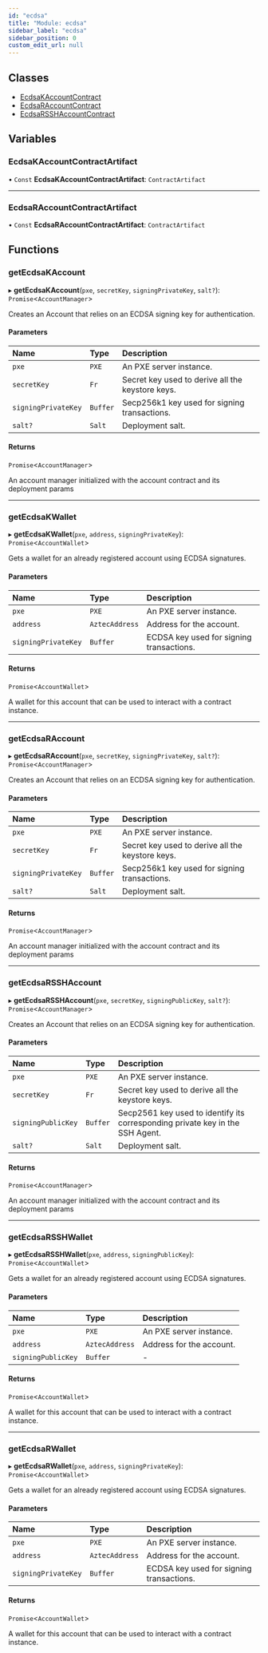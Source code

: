 ```yaml
---
id: "ecdsa"
title: "Module: ecdsa"
sidebar_label: "ecdsa"
sidebar_position: 0
custom_edit_url: null
---
```


## Classes

- [EcdsaKAccountContract](../classes/ecdsa.EcdsaKAccountContract.md)
- [EcdsaRAccountContract](../classes/ecdsa.EcdsaRAccountContract.md)
- [EcdsaRSSHAccountContract](../classes/ecdsa.EcdsaRSSHAccountContract.md)

## Variables

### EcdsaKAccountContractArtifact

• `Const` **EcdsaKAccountContractArtifact**: `ContractArtifact`

___

### EcdsaRAccountContractArtifact

• `Const` **EcdsaRAccountContractArtifact**: `ContractArtifact`

## Functions

### getEcdsaKAccount

▸ **getEcdsaKAccount**(`pxe`, `secretKey`, `signingPrivateKey`, `salt?`): `Promise`\<`AccountManager`\>

Creates an Account that relies on an ECDSA signing key for authentication.

#### Parameters

| Name | Type | Description |
| :------ | :------ | :------ |
| `pxe` | `PXE` | An PXE server instance. |
| `secretKey` | `Fr` | Secret key used to derive all the keystore keys. |
| `signingPrivateKey` | `Buffer` | Secp256k1 key used for signing transactions. |
| `salt?` | `Salt` | Deployment salt. |

#### Returns

`Promise`\<`AccountManager`\>

An account manager initialized with the account contract and its deployment params

___

### getEcdsaKWallet

▸ **getEcdsaKWallet**(`pxe`, `address`, `signingPrivateKey`): `Promise`\<`AccountWallet`\>

Gets a wallet for an already registered account using ECDSA signatures.

#### Parameters

| Name | Type | Description |
| :------ | :------ | :------ |
| `pxe` | `PXE` | An PXE server instance. |
| `address` | `AztecAddress` | Address for the account. |
| `signingPrivateKey` | `Buffer` | ECDSA key used for signing transactions. |

#### Returns

`Promise`\<`AccountWallet`\>

A wallet for this account that can be used to interact with a contract instance.

___

### getEcdsaRAccount

▸ **getEcdsaRAccount**(`pxe`, `secretKey`, `signingPrivateKey`, `salt?`): `Promise`\<`AccountManager`\>

Creates an Account that relies on an ECDSA signing key for authentication.

#### Parameters

| Name | Type | Description |
| :------ | :------ | :------ |
| `pxe` | `PXE` | An PXE server instance. |
| `secretKey` | `Fr` | Secret key used to derive all the keystore keys. |
| `signingPrivateKey` | `Buffer` | Secp256k1 key used for signing transactions. |
| `salt?` | `Salt` | Deployment salt. |

#### Returns

`Promise`\<`AccountManager`\>

An account manager initialized with the account contract and its deployment params

___

### getEcdsaRSSHAccount

▸ **getEcdsaRSSHAccount**(`pxe`, `secretKey`, `signingPublicKey`, `salt?`): `Promise`\<`AccountManager`\>

Creates an Account that relies on an ECDSA signing key for authentication.

#### Parameters

| Name | Type | Description |
| :------ | :------ | :------ |
| `pxe` | `PXE` | An PXE server instance. |
| `secretKey` | `Fr` | Secret key used to derive all the keystore keys. |
| `signingPublicKey` | `Buffer` | Secp2561 key used to identify its corresponding private key in the SSH Agent. |
| `salt?` | `Salt` | Deployment salt. |

#### Returns

`Promise`\<`AccountManager`\>

An account manager initialized with the account contract and its deployment params

___

### getEcdsaRSSHWallet

▸ **getEcdsaRSSHWallet**(`pxe`, `address`, `signingPublicKey`): `Promise`\<`AccountWallet`\>

Gets a wallet for an already registered account using ECDSA signatures.

#### Parameters

| Name | Type | Description |
| :------ | :------ | :------ |
| `pxe` | `PXE` | An PXE server instance. |
| `address` | `AztecAddress` | Address for the account. |
| `signingPublicKey` | `Buffer` | - |

#### Returns

`Promise`\<`AccountWallet`\>

A wallet for this account that can be used to interact with a contract instance.

___

### getEcdsaRWallet

▸ **getEcdsaRWallet**(`pxe`, `address`, `signingPrivateKey`): `Promise`\<`AccountWallet`\>

Gets a wallet for an already registered account using ECDSA signatures.

#### Parameters

| Name | Type | Description |
| :------ | :------ | :------ |
| `pxe` | `PXE` | An PXE server instance. |
| `address` | `AztecAddress` | Address for the account. |
| `signingPrivateKey` | `Buffer` | ECDSA key used for signing transactions. |

#### Returns

`Promise`\<`AccountWallet`\>

A wallet for this account that can be used to interact with a contract instance.
